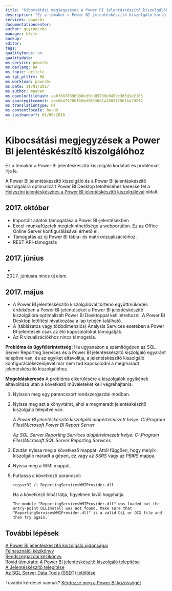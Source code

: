 ```yaml
---
title: "Kibocsátási megjegyzések a Power BI jelentéskészítő kiszolgálóhoz"
description: "Ez a témakör a Power BI jelentéskészítő kiszolgáló korlátait és problémáit írja le."
services: powerbi
documentationcenter: 
author: guyinacube
manager: kfile
backup: 
editor: 
tags: 
qualityfocus: no
qualitydate: 
ms.service: powerbi
ms.devlang: NA
ms.topic: article
ms.tgt_pltfrm: NA
ms.workload: powerbi
ms.date: 11/01/2017
ms.author: maghan
ms.openlocfilehash: aa0f8870396980edfdb85739e0459c365d1e2163
ms.sourcegitcommit: eec6b47970bf69ed30638d1a20051f961ba792f2
ms.translationtype: HT
ms.contentlocale: hu-HU
ms.lasthandoff: 01/06/2018
---
```

# <a name="power-bi-report-server-release-notes"></a>Kibocsátási megjegyzések a Power BI jelentéskészítő kiszolgálóhoz
Ez a témakör a Power BI jelentéskészítő kiszolgáló korlátait és problémáit írja le.

A Power BI jelentéskészítő kiszolgáló és a Power BI jelentéskészítő kiszolgálóra optimalizált Power BI Desktop letöltéséhez keresse fel a [Helyszíni jelentéskészítés a Power BI jelentéskészítő kiszolgálóval](https://powerbi.microsoft.com/report-server/) oldalt.

## <a name="october-2017"></a>2017. október
* Importált adatok támogatása a Power BI-jelentésekben
* Excel-munkafüzetek megtekinthetősége a webportálon. Ez az Office Online Server konfigurálásával érhető el.
* Támogatás az új Power BI tábla- és mátrixvizualizációihoz.
* REST API-támogatás

## <a name="june-2017"></a>2017. június
* 2017. júniusra nincs új elem.

## <a name="may-2017"></a>2017. május
* A Power BI jelentéskészítő kiszolgálóval történő együttműködés érdekében a Power BI-jelentéseket a Power BI jelentéskészítő kiszolgálóra optimalizált Power BI Desktoppal kell létrehozni. A Power BI Desktop letöltési hivatkozása a lap tetején található.
* A (táblázatos vagy többdimenziós) Analysis Services esetében a Power BI-jelentések csak az élő kapcsolatokat támogatják.
* Az R vizualizációkhoz nincs támogatás.

**Probléma és ügyfélérintettség:** Ha ugyanazon a számítógépen az SQL Server Reporting Services és a Power BI jelentéskészítő kiszolgáló egyaránt telepítve van, és az egyiket eltávolítja, a jelentéskészítő kiszolgáló konfigurációkezelőjével már nem tud kapcsolódni a megmaradt jelentéskészítő kiszolgálóhoz.

**Megoldáskeresés** A probléma elkerülésére a kiszolgálók egyikének eltávolítása után a következő műveleteket kell végrehajtania.

1. Nyisson meg egy parancssort rendszergazdai módban.
2. Nyissa meg azt a könyvtárat, ahol a megmaradt jelentéskészítő kiszolgáló telepítve van.
   
    *A Power BI jelentéskészítő kiszolgáló alapértelmezett helye: C:\Program Files\Microsoft Power BI Report Server*
   
    *Az SQL Server Reporting Services alapértelmezett helye: C:\Program Files\Microsoft SQL Server Reporting Services*
3. Ezután nyissa meg a következő mappát. Attól függően, hogy melyik kiszolgáló maradt a gépen, ez vagy az *SSRS* vagy az *PBIRS* mappa.
4. Nyissa meg a WMI mappát.
5. Futtassa a következő parancsot:
   
    ```
    regsvr32 /i ReportingServicesWMIProvider.dll
    ```
   
    Ha a következő hibát látja, figyelmen kívül hagyhatja.
   
    ```
    The module "ReportingServicesWMIProvider.dll" was loaded but the entry-point DLLInstall was not found. Make sure that "ReportingServicesWMIProvider.dll" is a valid DLL or OCX file and then try again.
    ```

## <a name="next-steps"></a>További lépések
[A Power BI jelentéskészítő kiszolgáló újdonságai](whats-new.md)  
[Felhasználói kézikönyv](user-handbook-overview.md)  
[Rendszergazdai kézikönyv](admin-handbook-overview.md)  
[Rövid útmutató: A Power BI jelentéskészítő kiszolgáló telepítése](quickstart-install-report-server.md)  
[A Jelentéskészítő telepítése](https://docs.microsoft.com/sql/reporting-services/install-windows/install-report-builder)  
[Az SQL Server Data Tools (SSDT) letöltése](http://go.microsoft.com/fwlink/?LinkID=616714)

További kérdései vannak? [Kérdezze meg a Power BI közösségét](https://community.powerbi.com/)

